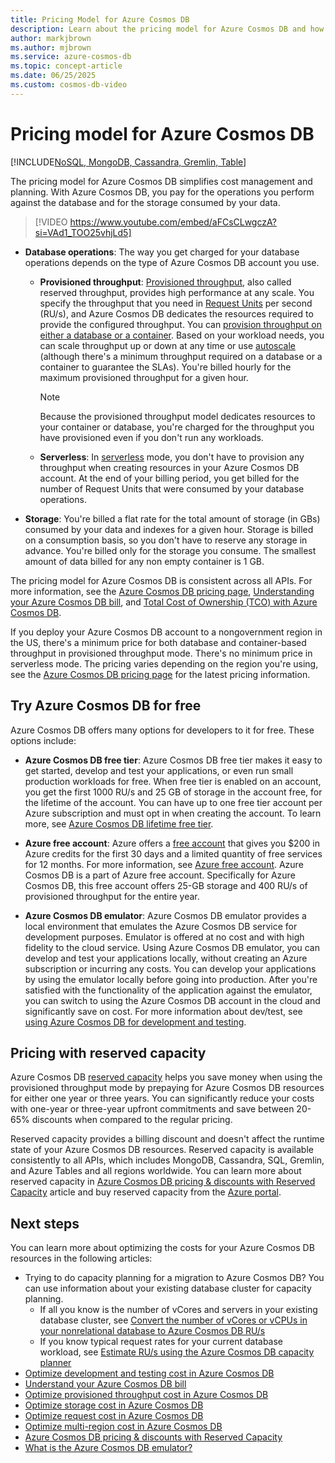 ```yaml
---
title: Pricing Model for Azure Cosmos DB
description: Learn about the pricing model for Azure Cosmos DB and how it simplifies your cost management and cost planning.
author: markjbrown
ms.author: mjbrown
ms.service: azure-cosmos-db
ms.topic: concept-article
ms.date: 06/25/2025
ms.custom: cosmos-db-video
---
```


# Pricing model for Azure Cosmos DB
[!INCLUDE[NoSQL, MongoDB, Cassandra, Gremlin, Table](includes/appliesto-nosql-mongodb-cassandra-gremlin-table.md)]

The pricing model for Azure Cosmos DB simplifies cost management and planning. With Azure Cosmos DB, you pay for the operations you perform against the database and for the storage consumed by your data.

>
> [!VIDEO https://www.youtube.com/embed/aFCsCLwgczA?si=VAd1_TOO25vhjLd5]


- **Database operations**: The way you get charged for your database operations depends on the type of Azure Cosmos DB account you use.

  - **Provisioned throughput**: [Provisioned throughput](set-throughput.md), also called reserved throughput, provides high performance at any scale. You specify the throughput that you need in [Request Units](request-units.md) per second (RU/s), and Azure Cosmos DB dedicates the resources required to provide the configured throughput. You can [provision throughput on either a database or a container](set-throughput.md). Based on your workload needs, you can scale throughput up or down at any time or use [autoscale](provision-throughput-autoscale.md) (although there's a minimum throughput required on a database or a container to guarantee the SLAs). You're billed hourly for the maximum provisioned throughput for a given hour.

    > [!NOTE]
    > Because the provisioned throughput model dedicates resources to your container or database, you're charged for the throughput you have provisioned even if you don't run any workloads.

  - **Serverless**: In [serverless](serverless.md) mode, you don't have to provision any throughput when creating resources in your Azure Cosmos DB account. At the end of your billing period, you get billed for the number of Request Units that were consumed by your database operations.

- **Storage**: You're billed a flat rate for the total amount of storage (in GBs) consumed by your data and indexes for a given hour. Storage is billed on a consumption basis, so you don't have to reserve any storage in advance. You're billed only for the storage you consume. The smallest amount of data billed for any non empty container is 1 GB.

The pricing model for Azure Cosmos DB is consistent across all APIs. For more information, see the [Azure Cosmos DB pricing page](https://azure.microsoft.com/pricing/details/cosmos-db/), [Understanding your Azure Cosmos DB bill](understand-your-bill.md), and [Total Cost of Ownership (TCO) with Azure Cosmos DB](total-cost-ownership.md).

If you deploy your Azure Cosmos DB account to a nongovernment region in the US, there's a minimum price for both database and container-based throughput in provisioned throughput mode. There's no minimum price in serverless mode. The pricing varies depending on the region you're using, see the [Azure Cosmos DB pricing page](https://azure.microsoft.com/pricing/details/cosmos-db/) for the latest pricing information.

## Try Azure Cosmos DB for free

Azure Cosmos DB offers many options for developers to it for free. These options include:

* **Azure Cosmos DB free tier**: Azure Cosmos DB free tier makes it easy to get started, develop and test your applications, or even run small production workloads for free. When free tier is enabled on an account, you get the first 1000 RU/s and 25 GB of storage in the account free, for the lifetime of the account. You can have up to one free tier account per Azure subscription and must opt in when creating the account. To learn more, see [Azure Cosmos DB lifetime free tier](free-tier.md).

* **Azure free account**: Azure offers a [free account](https://azure.microsoft.com/pricing/purchase-options/azure-account?cid=msft_learn) that gives you $200 in Azure credits for the first 30 days and a limited quantity of free services for 12 months. For more information, see [Azure free account](/azure/cost-management-billing/manage/avoid-charges-free-account). Azure Cosmos DB is a part of Azure free account. Specifically for Azure Cosmos DB, this free account offers 25-GB storage and 400 RU/s of provisioned throughput for the entire year.

* **Azure Cosmos DB emulator**: Azure Cosmos DB emulator provides a local environment that emulates the Azure Cosmos DB service for development purposes. Emulator is offered at no cost and with high fidelity to the cloud service. Using Azure Cosmos DB emulator, you can develop and test your applications locally, without creating an Azure subscription or incurring any costs. You can develop your applications by using the emulator locally before going into production. After you're satisfied with the functionality of the application against the emulator, you can switch to using the Azure Cosmos DB account in the cloud and significantly save on cost. For more information about dev/test, see [using Azure Cosmos DB for development and testing](emulator.md).

## Pricing with reserved capacity

Azure Cosmos DB [reserved capacity](reserved-capacity.md) helps you save money when using the provisioned throughput mode by prepaying for Azure Cosmos DB resources for either one year or three years. You can significantly reduce your costs with one-year or three-year upfront commitments and save between 20-65% discounts when compared to the regular pricing.

Reserved capacity provides a billing discount and doesn't affect the runtime state of your Azure Cosmos DB resources. Reserved capacity is available consistently to all APIs, which includes MongoDB, Cassandra, SQL, Gremlin, and Azure Tables and all regions worldwide. You can learn more about reserved capacity in [Azure Cosmos DB pricing & discounts with Reserved Capacity](reserved-capacity.md) article and buy reserved capacity from the [Azure portal](https://portal.azure.com).

## Next steps

You can learn more about optimizing the costs for your Azure Cosmos DB resources in the following articles:

* Trying to do capacity planning for a migration to Azure Cosmos DB? You can use information about your existing database cluster for capacity planning.
  * If all you know is the number of vCores and servers in your existing database cluster, see [Convert the number of vCores or vCPUs in your nonrelational database to Azure Cosmos DB RU/s](convert-vcore-to-request-unit.md)
  * If you know typical request rates for your current database workload, see [Estimate RU/s using the Azure Cosmos DB capacity planner](./sql/estimate-ru-with-capacity-planner.md)
* [Optimize development and testing cost in Azure Cosmos DB](optimize-dev-test.md)
* [Understand your Azure Cosmos DB bill](understand-your-bill.md)
* [Optimize provisioned throughput cost in Azure Cosmos DB](optimize-cost-throughput.md)
* [Optimize storage cost in Azure Cosmos DB](optimize-cost-storage.md)
* [Optimize request cost in Azure Cosmos DB](optimize-cost-reads-writes.md)
* [Optimize multi-region cost in Azure Cosmos DB](optimize-cost-regions.md)
* [Azure Cosmos DB pricing & discounts with Reserved Capacity](reserved-capacity.md)
* [What is the Azure Cosmos DB emulator?](emulator.md)
